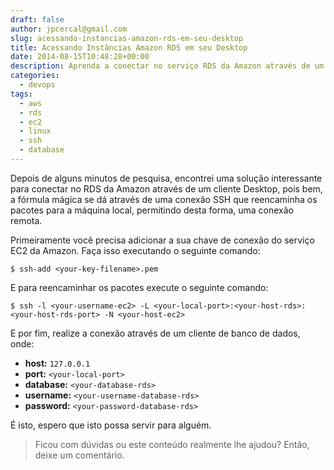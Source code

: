 ```yaml
---
draft: false
author: jpcercal@gmail.com
slug: acessando-instancias-amazon-rds-em-seu-desktop
title: Acessando Instâncias Amazon RDS em seu Desktop
date: 2014-08-15T10:48:28+00:00
description: Aprenda a conectar no serviço RDS da Amazon através de um cliente Desktop utilizando uma conexão SSH que reencaminha os pacotes para a sua máquina local.
categories:
  - devops
tags: 
  - aws
  - rds
  - ec2
  - linux
  - ssh
  - database
---
```


Depois de alguns minutos de pesquisa, encontrei uma solução interessante para conectar no RDS da Amazon através de um cliente Desktop, pois bem, a fórmula mágica se dá através de uma conexão SSH que reencaminha os pacotes para a máquina local, permitindo desta forma, uma conexão remota.

Primeiramente você precisa adicionar a sua chave de conexão do serviço EC2 da Amazon. Faça isso executando o seguinte comando:

```shell
$ ssh-add <your-key-filename>.pem
```

E para reencaminhar os pacotes execute o seguinte comando:

```shell
$ ssh -l <your-username-ec2> -L <your-local-port>:<your-host-rds>:<your-host-rds-port> -N <your-host-ec2>
```

E por fim, realize a conexão através de um cliente de banco de dados, onde:

* **host:** `127.0.0.1`
* **port:** `<your-local-port>`
* **database:** `<your-database-rds>`
* **username:** `<your-username-database-rds>`
* **password:** `<your-password-database-rds>`

É isto, espero que isto possa servir para alguém.

> Ficou com dúvidas ou este conteúdo realmente lhe ajudou? Então, deixe um comentário.
